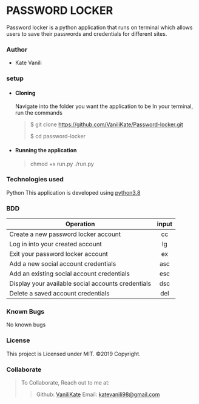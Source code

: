 # PASSWORD LOCKER

Password locker is a python application that runs on terminal which allows users to save their passwords and credentials for different sites.

### Author

- Kate Vanili

### setup

- #### Cloning

  Navigate into the folder you want the application to be
  In your terminal, run the commands

  > $ git clone https://github.com/VaniliKate/Password-locker.git
  >
  > $ cd password-locker

- #### Running the application
  > chmod +x run.py
  > ./run.py

### Technologies used

Python
This application is developed using [python3.8](https://www.python.org)

### BDD

| Operation                                          | input |
| -------------------------------------------------- | :---: |
| Create a new password locker account               |  cc   |
| Log in into your created account                   |  lg   |
| Exit your password locker account                  |  ex   |
| Add a new social account credentials               |  asc  |
| Add an existing social account credentials         |  esc  |
| Display your available social accounts credentials |  dsc  |
| Delete a saved account credentials                 |  del  |

### Known Bugs

No known bugs

### License

This project is Licensed under MIT.
©2019 Copyright.

### Collaborate

> To Collaborate, Reach out to me at:
>
> > Github: [VaniliKate](https://github.com/VaniliKate)
> > Email: katevanili98@gmail.com
